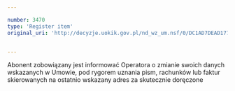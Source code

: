 ```yaml
---

number: 3470
type: 'Register item'
original_uri: 'http://decyzje.uokik.gov.pl/nd_wz_um.nsf/0/DC1AD7DEAD177798C1257A4D0039E39E?OpenDocument'


---
```


Abonent zobowiązany jest informować Operatora o zmianie swoich danych wskazanych w Umowie, pod rygorem uznania pism, rachunków lub faktur skierowanych na ostatnio wskazany adres za skutecznie doręczone

